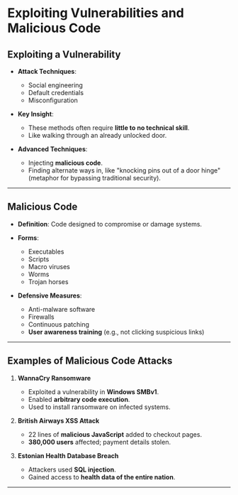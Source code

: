 # Exploiting Vulnerabilities and Malicious Code

## Exploiting a Vulnerability

- **Attack Techniques**:
  - Social engineering
  - Default credentials
  - Misconfiguration

- **Key Insight**:
  - These methods often require **little to no technical skill**.
  - Like walking through an already unlocked door.

- **Advanced Techniques**:
  - Injecting **malicious code**.
  - Finding alternate ways in, like "knocking pins out of a door hinge" (metaphor for bypassing traditional security).

---

## Malicious Code

- **Definition**: Code designed to compromise or damage systems.

- **Forms**:
  - Executables
  - Scripts
  - Macro viruses
  - Worms
  - Trojan horses

- **Defensive Measures**:
  - Anti-malware software
  - Firewalls
  - Continuous patching
  - **User awareness training** (e.g., not clicking suspicious links)

---

## Examples of Malicious Code Attacks

1. **WannaCry Ransomware**
   - Exploited a vulnerability in **Windows SMBv1**.
   - Enabled **arbitrary code execution**.
   - Used to install ransomware on infected systems.

2. **British Airways XSS Attack**
   - 22 lines of **malicious JavaScript** added to checkout pages.
   - **380,000 users** affected; payment details stolen.

3. **Estonian Health Database Breach**
   - Attackers used **SQL injection**.
   - Gained access to **health data of the entire nation**.

---
